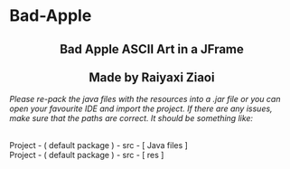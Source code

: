 # Bad-Apple

<div align="center"><h2>
Bad Apple ASCII Art in a JFrame<br/><br/>Made by Raiyaxi Ziaoi
</h2></div>
<i>
Please re-pack the java files with the resources into a .jar file or you can open your favourite IDE and import the project. If there are any issues, make sure that the paths are correct. It should be something like:<br/><br/>
</i>

Project - ( default package ) - src - [ Java files ] <br/>
Project - ( default package ) - src - [ res ]
